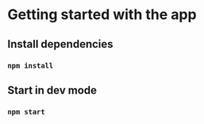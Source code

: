 # Getting started with the app

## Install dependencies
### `npm install`

## Start in dev mode
### `npm start`